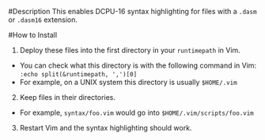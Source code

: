 #Description
This enables DCPU-16 syntax highlighting for files with a `.dasm` or `.dasm16` extension.

#How to Install
1. Deploy these files into the first directory in your `runtimepath` in Vim.
  * You can check what this directory is with the following command in Vim: `:echo split(&runtimepath, ',')[0]`
  * For example, on a UNIX system this directory is usually `$HOME/.vim`
2. Keep files in their directories.
  * For example, `syntax/foo.vim` would go into `$HOME/.vim/scripts/foo.vim`
3. Restart Vim and the syntax highlighting should work.